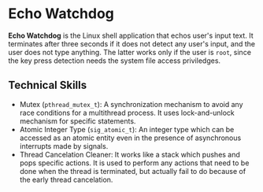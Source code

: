 # Echo Watchdog
**Echo Watchdog** is the Linux shell application that echos user's input text. It terminates after three seconds if it does not detect any user's input, and the user does not type anything. The latter works only if the user is `root`, since the key press detection needs the system file access priviledges.

## Technical Skills
* Mutex (`pthread_mutex_t`): A synchronization mechanism to avoid any race conditions for a multithread process. It uses lock-and-unlock mechanism for specific statements.
* Atomic Integer Type (`sig_atomic_t`): An integer type which can be accessed as an atomic entity even in the presence of asynchronous interrupts made by signals.
* Thread Cancelation Cleaner: It works like a stack which pushes and pops specific actions. It is used to perform any actions that need to be done when the thread is terminated, but actually fail to do because of the early thread cancelation.
